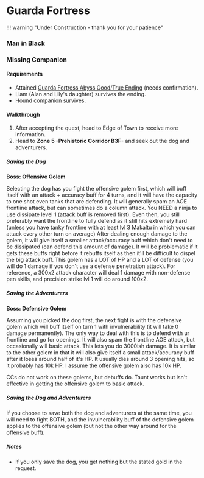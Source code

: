 # Guarda Fortress

!!! warning "Under Construction - thank you for your patience"

### Man in Black

### Missing Companion

#### Requirements

- Attained [Guarda Fortress Abyss Good/True Ending](./greater-warped-one.md#good-ending) (needs confirmation).
- Liam (Alan and Lily's daughter) survives the ending.
- Hound companion survives.

#### Walkthrough

1. After accepting the quest, head to Edge of Town to receive more information.
2. Head to **Zone 5 -Prehistoric Corridor B3F-** and seek out the dog and adventurers.

##### Saving the Dog

**Boss: Offensive Golem**

Selecting the dog has you fight the offensive golem first, which will buff itself with an attack + accuracy buff for 4 turns, and it will have the capacity to one shot even tanks that are defending. It will generally spam an AOE frontline attack, but can sometimes do a column attack. You NEED a ninja to use dissipate level 1 (attack buff is removed first). Even then, you still preferably want the frontline to fully defend as it still hits extremely hard (unless you have tanky frontline with at least lvl 3 Makaltu in which you can attack every other turn on average) After dealing enough damage to the golem, it will give itself a smaller attack/accuracy buff which don't need to be dissipated (can defend this amount of damage). It will be problematic if it gets these buffs right before it rebuffs itself as then it'll be difficult to dispel the big attack buff. This golem has a LOT of HP and a LOT of defense (you will do 1 damage if you don't use a defense penetration attack). For reference, a 300x2 attack character will deal 1 damage with non-defense pen skills, and precision strike lvl 1 will do around 100x2.

##### Saving the Adventurers
**Boss: Defensive Golem**

Assuming you picked the dog first, the next fight is with the defensive golem which will buff itself on turn 1 with invulnerability (it will take 0 damage permanently). The only way to deal with this is to defend with ur frontline and go for openings. It will also spam the frontline AOE attack, but occasionally will basic attack. This lets you do 3000ish damage. It is similar to the other golem in that it will also give itself a small attack/accuracy buff after it loses around half of it's HP. It usually dies around 3 opening hits, so it probably has 10k HP. I assume the offensive golem also has 10k HP.

CCs do not work on these golems, but debuffs do. Taunt works but isn't effective in getting the offensive golem to basic attack. 

##### Saving the Dog and Adventurers

If you choose to save both the dog and adventurers at the same time, you will need to fight BOTH, and the invulnerability buff of the defensive golem applies to the offensive golem (but not the other way around for the offensive buff).

##### Notes

- If you only save the dog, you get nothing but the stated gold in the request. 
